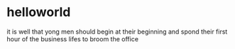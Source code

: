 # helloworld

it is well that yong men should begin at their beginning and spond their first hour of the business lifes to broom the office
